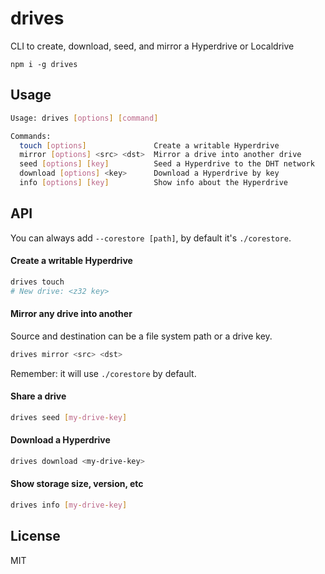 # drives

CLI to create, download, seed, and mirror a Hyperdrive or Localdrive

```
npm i -g drives
```

## Usage
```bash
Usage: drives [options] [command]

Commands:
  touch [options]               Create a writable Hyperdrive
  mirror [options] <src> <dst>  Mirror a drive into another drive
  seed [options] [key]          Seed a Hyperdrive to the DHT network
  download [options] <key>      Download a Hyperdrive by key
  info [options] [key]          Show info about the Hyperdrive
```

## API
You can always add `--corestore [path]`, by default it's `./corestore`.

#### Create a writable Hyperdrive
```bash
drives touch
# New drive: <z32 key>
```

#### Mirror any drive into another
Source and destination can be a file system path or a drive key.

```bash
drives mirror <src> <dst>
```

Remember: it will use `./corestore` by default.

#### Share a drive
```bash
drives seed [my-drive-key]
```

#### Download a Hyperdrive
```bash
drives download <my-drive-key>
```

#### Show storage size, version, etc
```bash
drives info [my-drive-key]
```

## License
MIT

